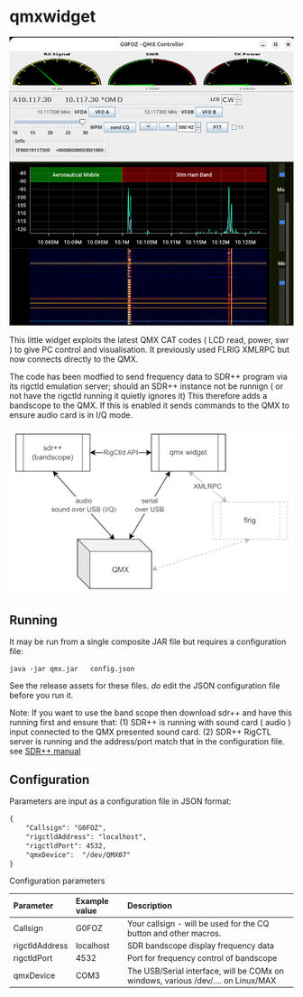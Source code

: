 # qmxwidget

![1.00](qmx.png)

This little widget exploits the latest QMX CAT codes ( LCD read, power, swr ) to give PC control and visualisation.
It previously used FLRIG XMLRPC but now connects directly to the QMX.

The code has been modfied to send frequency data to SDR++ program via its rigctld emulation server; should an SDR++ instance not be runnign ( or not have the rigctld running it quietly ignores it)    This therefore adds a bandscope to the QMX.  If this is enabled it sends commands to the QMX to ensure audio card is in I/Q mode.  

![1.00](arch2.png)

## Running

It may be run from a single composite JAR file but requires a configuration file:

```
java -jar qmx.jar   config.json 
```
See the release assets for these files.  *do* edit the JSON configuration file before you run it.


Note:  If you want to use the band scope then download sdr++ and have this running first and ensure that:
(1) SDR++ is running with sound card ( audio ) input connected to the QMX presented sound card.
(2) SDR++ RigCTL server is running and the address/port match that in the configuration file.
see [SDR++ manual](https://www.sdrpp.org/manual.pdf)


## Configuration

Parameters are input as a configuration file in JSON format:

```
{
	"Callsign": "G0FOZ",
    "rigctldAddress": "localhost",
    "rigctldPort": 4532,
    "qmxDevice":  "/dev/QMX07"
}
```

Configuration parameters

| Parameter          | Example value | Description                                                                                               |
| :----------------- | :------------ | :-------------------------------------------------------------------------------------------------------- |
| Callsign           | G0FOZ         | Your callsign - will be used for the CQ button and other macros.                                          |
| rigctldAddress     | localhost     | SDR bandscope display frequency data                                                                      |
| rigctldPort        | 4532          | Port for frequency control of bandscope                                                                   |
| qmxDevice          | COM3          | The USB/Serial interface, will be COMx on windows, various /dev/.... on Linux/MAX | 